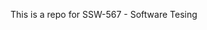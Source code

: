 This is a repo for SSW-567 - Software Tesing

[![<JinalShah31>](https://circleci.com/gh/<JinalShah31>/<SSW-567>.svg?style=svg)](https://app.circleci.com/pipelines/github/<JinalShah31>/<SSW-567>?branch=main&filter=all)
